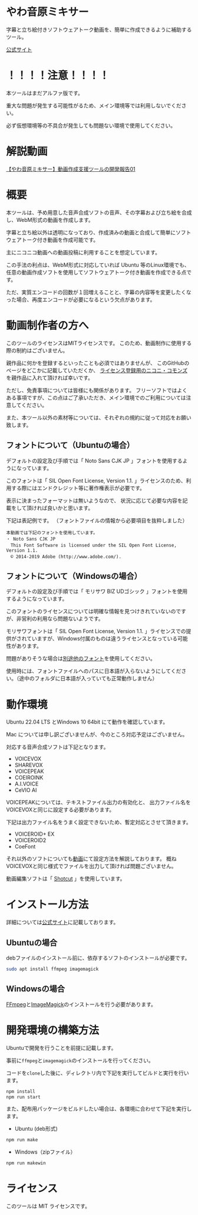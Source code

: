 # やわ音原ミキサー
字幕と立ち絵付きソフトウェアトーク動画を、簡単に作成できるように補助するツール。

[公式サイト](https://yawaongen-mixer.org/)

# ！！！！注意！！！！

本ツールはまだアルファ版です。

重大な問題が発生する可能性がるため、メイン環境等では利用しないでください。

必ず仮想環境等の不具合が発生しても問題ない環境で使用してください。

# 解説動画

[【やわ音原ミキサー】動画作成支援ツールの開発報告01](https://www.nicovideo.jp/watch/sm41720805) 


# 概要

本ツールは、予め用意した音声合成ソフトの音声、その字幕および立ち絵を合成し、WebM形式の動画を作成します。

字幕と立ち絵以外は透明になっており、作成済みの動画と合成して簡単にソフトウェアトーク付き動画を作成可能です。

主にニコニコ動画への動画投稿に利用することを想定しています。

この手法の利点は、WebM形式に対応していれば Ubuntu 等のLinux環境でも、任意の動画作成ソフトを使用してソフトウェアトーク付き動画を作成できる点です。

ただ、実質エンコードの回数が１回増えることと、字幕の内容等を変更したくなった場合、再度エンコードが必要になるという欠点があります。


# 動画制作者の方へ

このツールのライセンスはMITライセンスです。
このため、動画制作に使用する際の制約はございません。

親作品に何かを登録するといったことも必須ではありませんが、
このGitHubのページをどこかに記載していただくか、
[ライセンス登録用のニコニ・コモンズ](https://commons.nicovideo.jp/works/nc362881)を親作品に入れて頂ければ幸いです。

ただし、免責事項については皆様にも関係があります。
フリーソフトではよくある事項ですが、この点はご了承いただき、メイン環境でのご利用については注意してください。

また、本ツール以外の素材等については、それぞれの規約に従って対応をお願い致します。

## フォントについて（Ubuntuの場合）

デフォルトの設定及び手順では「 Noto Sans CJK JP 」フォントを使用するようになっています。

このフォントは「 SIL Open Font License, Version 1.1. 」ライセンスのため、利用する際にはエンドクレジット等に著作権表示が必要です。

表示に決まったフォーマットは無いようなので、
状況に応じて必要な内容を記載をして頂ければ良いかと思います。

下記は表記例です。
（フォントファイルの情報から必要項目を抜粋しました）
```
本動画では下記のフォントを使用しています。
・ Noto Sans CJK JP 
　This Font Software is licensed under the SIL Open Font License, Version 1.1.
　© 2014-2019 Adobe (http://www.adobe.com/).
```

## フォントについて（Windowsの場合）

デフォルトの設定及び手順では「 モリサワ BIZ UDゴシック 」フォントを使用するようになっています。

このフォントのライセンスについては明確な情報を見つけきれていないのですが、非営利の利用なら問題ないようです。

モリサワフォントは「 SIL Open Font License, Version 1.1. 」ライセンスでの提供がされていますが、Windows付属のものは違うライセンスとなっている可能性があります。

問題がありそうな場合は[別途他のフォント](https://fonts.google.com/noto/specimen/Noto+Sans+JP)を使用してください。

使用時には、フォントファイルへのパスに日本語が入らないようにしてください。（途中のフォルダに日本語が入っていても正常動作しません）


# 動作環境

Ubuntu 22.04 LTS とWindows 10 64bit にて動作を確認しています。

Mac については申し訳ございませんが、今のところ対応予定はございません。

対応する音声合成ソフトは下記となります。

- VOICEVOX
- SHAREVOX
- VOICEPEAK
- COEIROINK
- A.I.VOICE
- CeVIO AI

VOICEPEAKについては、テキストファイル出力の有効化と、
出力ファイル名をVOICEVOXと同じに設定する必要があります。

下記は出力ファイル名をうまく設定できないため、暫定対応とさせて頂きます。

- VOICEROID+ EX
- VOICEROID2
- CoeFont

それ以外のソフトについても[動画](https://www.nicovideo.jp/watch/sm43776899)にて設定方法を解説しております。
概ねVOICEVOXと同じ様式でファイルを出力して頂ければ問題ございません。

動画編集ソフトは「 [Shotcut](https://www.shotcut.org/) 」を使用しています。


# インストール方法

詳細については[公式サイト](https://yawaongen-mixer.org/)に記載しております。

## Ubuntuの場合

debファイルのインストール前に、依存するソフトのインストールが必要です。

```bash
sudo apt install ffmpeg imagemagick
```

## Windowsの場合

[FFmpeg](https://ffmpeg.org/)と[ImageMagick](https://imagemagick.org/)のインストールを行う必要があります。

# 開発環境の構築方法

Ubuntuで開発を行うことを前提に記載します。

事前に`ffmpeg`と`imagemagick`のインストールを行ってください。

コードを`clone`した後に、ディレクトリ内で下記を実行してビルドと実行を行います。

```bash
npm install
npm run start
```

また、配布用パッケージをビルドしたい場合は、各環境に合わせて下記を実行します。

- Ubuntu (deb形式)

```bash
npm run make
```

- Windows（zipファイル）

```bash
npm run makewin
```


# ライセンス

このツールは MIT ライセンスです。
